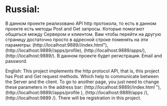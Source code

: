 # Russial:
В данном проекте реализовано API http протокола, то есть в данном проекте есть методы Post and Get запросы. 
Которые помогают общаться между Сервером и клиентом. 
Вам чтобы перейти на другую страницу достаточно просто в адресной строке поменять на эти параметры:
(http://localhost:9889//index.html"),
(http://localhost:9889//apps/profile),
(http://localhost:9889/apps/),
(http://localhost:9889/). 
В данном проекте будет регистрация.
Email and password.

English:
This project implements the http protocol API, that is, this project has Post and Get request methods. 
Which help to communicate between the Server and the client. 
To go to another page, you just need to change these parameters in the address bar:
(http://localhost:9889//index.html "),
(http://localhost:9889//apps/profile ),
(http://localhost:9889/apps /),
(http://localhost:9889 /).
There will be registration in this project.
